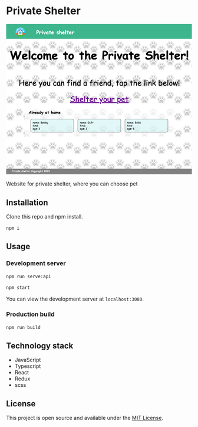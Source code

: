 # Private Shelter

![shelter screenshot](public/screenshot.png?raw=true "Title")

Website for private shelter, where you can choose pet

## Installation

Clone this repo and npm install.

```bash
npm i
```

## Usage

### Development server

```bash
npm run serve:api
```
```bash
npm start
```

You can view the development server at `localhost:3080`.

### Production build

```bash
npm run build
```

## Technology stack

-  JavaScript
-  Typescript
-  React
-  Redux
-  scss

## License

This project is open source and available under the [MIT License](LICENSE).
